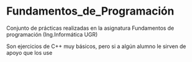 # Fundamentos_de_Programación
Conjunto de prácticas realizadas en la asignatura Fundamentos de programación (Ing.Informática UGR)

Son ejercicios de C++ muy básicos, pero si a algún alumno le sirven de apoyo que los use
